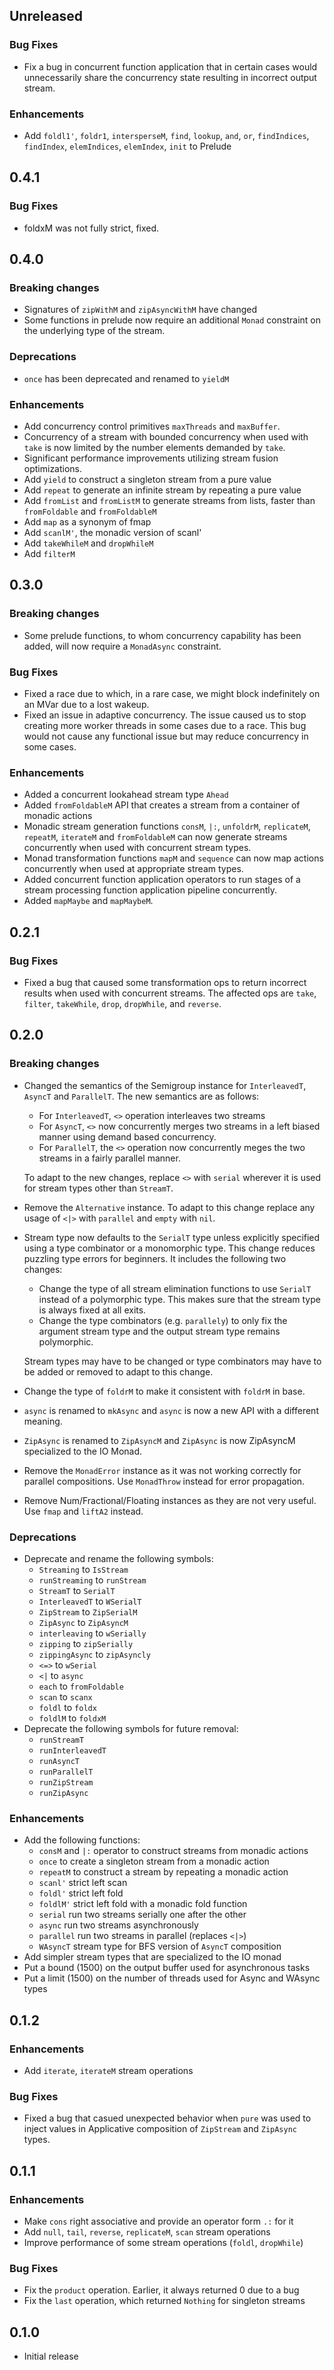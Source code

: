 ## Unreleased

### Bug Fixes

* Fix a bug in concurrent function application that in certain cases would
  unnecessarily share the concurrency state resulting in incorrect output
  stream.

### Enhancements

* Add `foldl1'`, `foldr1`, `intersperseM`, `find`, `lookup`, `and`, `or`,
  `findIndices`, `findIndex`, `elemIndices`, `elemIndex`, `init` to Prelude

## 0.4.1

### Bug Fixes

* foldxM was not fully strict, fixed.

## 0.4.0

### Breaking changes

* Signatures of `zipWithM` and `zipAsyncWithM` have changed
* Some functions in prelude now require an additional `Monad` constraint on
  the underlying type of the stream.

### Deprecations

* `once` has been deprecated and renamed to `yieldM`

### Enhancements

* Add concurrency control primitives `maxThreads` and `maxBuffer`.
* Concurrency of a stream with bounded concurrency when used with `take` is now
  limited by the number elements demanded by `take`.
* Significant performance improvements utilizing stream fusion optimizations.
* Add `yield` to construct a singleton stream from a pure value
* Add `repeat` to generate an infinite stream by repeating a pure value
* Add `fromList` and `fromListM` to generate streams from lists, faster than
  `fromFoldable` and `fromFoldableM`
* Add `map` as a synonym of fmap
* Add `scanlM'`, the monadic version of scanl'
* Add `takeWhileM` and `dropWhileM`
* Add `filterM`

## 0.3.0

### Breaking changes

* Some prelude functions, to whom concurrency capability has been added, will
  now require a `MonadAsync` constraint.

### Bug Fixes

* Fixed a race due to which, in a rare case, we might block indefinitely on
  an MVar due to a lost wakeup.
* Fixed an issue in adaptive concurrency. The issue caused us to stop creating
  more worker threads in some cases due to a race. This bug would not cause any
  functional issue but may reduce concurrency in some cases.

### Enhancements
* Added a concurrent lookahead stream type `Ahead`
* Added `fromFoldableM` API that creates a stream from a container of monadic
  actions
* Monadic stream generation functions `consM`, `|:`, `unfoldrM`, `replicateM`,
  `repeatM`, `iterateM` and `fromFoldableM` can now generate streams
  concurrently when used with concurrent stream types.
* Monad transformation functions `mapM` and `sequence` can now map actions
  concurrently when used at appropriate stream types.
* Added concurrent function application operators to run stages of a
  stream processing function application pipeline concurrently.
* Added `mapMaybe` and `mapMaybeM`.

## 0.2.1

### Bug Fixes
* Fixed a bug that caused some transformation ops to return incorrect results
  when used with concurrent streams. The affected ops are `take`, `filter`,
  `takeWhile`, `drop`, `dropWhile`, and `reverse`.

## 0.2.0

### Breaking changes
* Changed the semantics of the Semigroup instance for `InterleavedT`, `AsyncT`
  and `ParallelT`. The new semantics are as follows:
  * For `InterleavedT`, `<>` operation interleaves two streams
  * For `AsyncT`, `<>` now concurrently merges two streams in a left biased
    manner using demand based concurrency.
  * For `ParallelT`, the `<>` operation now concurrently meges the two streams
    in a fairly parallel manner.

  To adapt to the new changes, replace `<>` with `serial` wherever it is used
  for stream types other than `StreamT`.

* Remove the `Alternative` instance.  To adapt to this change replace any usage
  of `<|>` with `parallel` and `empty` with `nil`.
* Stream type now defaults to the `SerialT` type unless explicitly specified
  using a type combinator or a monomorphic type.  This change reduces puzzling
  type errors for beginners. It includes the following two changes:
  * Change the type of all stream elimination functions to use `SerialT`
    instead of a polymorphic type. This makes sure that the stream type is
    always fixed at all exits.
  * Change the type combinators (e.g. `parallely`) to only fix the argument
    stream type and the output stream type remains polymorphic.

  Stream types may have to be changed or type combinators may have to be added
  or removed to adapt to this change.
* Change the type of `foldrM` to make it consistent with `foldrM` in base.
* `async` is renamed to `mkAsync` and `async` is now a new API with a different
  meaning.
* `ZipAsync` is renamed to `ZipAsyncM` and `ZipAsync` is now ZipAsyncM
  specialized to the IO Monad.
* Remove the `MonadError` instance as it was not working correctly for
  parallel compositions. Use `MonadThrow` instead for error propagation.
* Remove Num/Fractional/Floating instances as they are not very useful. Use
  `fmap` and `liftA2` instead.

### Deprecations
* Deprecate and rename the following symbols:
    * `Streaming` to `IsStream`
    * `runStreaming` to `runStream`
    * `StreamT` to `SerialT`
    * `InterleavedT` to `WSerialT`
    * `ZipStream` to `ZipSerialM`
    * `ZipAsync` to `ZipAsyncM`
    * `interleaving` to `wSerially`
    * `zipping` to `zipSerially`
    * `zippingAsync` to `zipAsyncly`
    * `<=>` to `wSerial`
    * `<|` to `async`
    * `each` to `fromFoldable`
    * `scan` to `scanx`
    * `foldl` to `foldx`
    * `foldlM` to `foldxM`
* Deprecate the following symbols for future removal:
    * `runStreamT`
    * `runInterleavedT`
    * `runAsyncT`
    * `runParallelT`
    * `runZipStream`
    * `runZipAsync`

### Enhancements
* Add the following functions:
    * `consM` and `|:` operator to construct streams from monadic actions
    * `once` to create a singleton stream from a monadic action
    * `repeatM` to construct a stream by repeating a monadic action
    * `scanl'` strict left scan
    * `foldl'` strict left fold
    * `foldlM'` strict left fold with a monadic fold function
    * `serial` run two streams serially one after the other
    * `async` run two streams asynchronously
    * `parallel` run two streams in parallel (replaces `<|>`)
    * `WAsyncT` stream type for BFS version of `AsyncT` composition
* Add simpler stream types that are specialized to the IO monad
* Put a bound (1500) on the output buffer used for asynchronous tasks
* Put a limit (1500) on the number of threads used for Async and WAsync types

## 0.1.2

### Enhancements
* Add `iterate`, `iterateM` stream operations

### Bug Fixes
* Fixed a bug that casued unexpected behavior when `pure` was used to inject
  values in Applicative composition of `ZipStream` and `ZipAsync` types.

## 0.1.1

### Enhancements
* Make `cons` right associative and provide an operator form `.:` for it
* Add `null`, `tail`, `reverse`, `replicateM`, `scan` stream operations
* Improve performance of some stream operations (`foldl`, `dropWhile`)

### Bug Fixes
* Fix the `product` operation. Earlier, it always returned 0 due to a bug
* Fix the `last` operation, which returned `Nothing` for singleton streams

## 0.1.0

* Initial release
